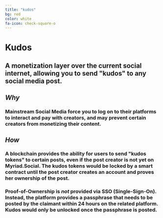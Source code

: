 ```yaml
---
title: "kudos"
bg: red
color: white
fa-icon: check-square-o
---
```


# Kudos

## A monetization layer over the current social internet, allowing you to send "kudos" to any social media post. 

## *Why* 

### Mainstream Social Media force you to log on to their platforms to interact and pay with creators, and may prevent certain creators from monetizing their content. 

## *How*

### A blockchain provides the ability for users to send "kudos tokens" to certain posts, even if the post creator is not yet on Myriad.Social. The kudos tokens would be locked by a smart contract until the post creator creates an account and proves her ownership of the post. 

### Proof-of-Ownership is *not* provided via SSO (Single-Sign-On). Instead, the platform provides a passphrase that needs to be posted by the claimant within 24 hours on the related platform. Kudos would only be unlocked once the passphrase is posted.